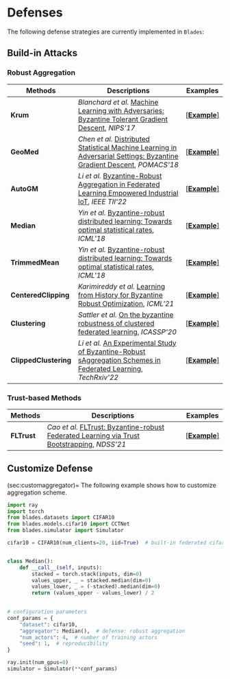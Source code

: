 
# Defenses

The following defense strategies are currently implemented in ``Blades``:
## Build-in Attacks

### Robust Aggregation

| Methods   | Descriptions                                                                                                                               | Examples                                                                                       |
| --------- | ------------------------------------------------------------------------------------------------------------------------------------------ | ---------------------------------------------------------------------------------------------- |
| **Krum**   | *Blanchard et al.* [Machine Learning with Adversaries: Byzantine Tolerant Gradient Descent](https://proceedings.neurips.cc/paper/2017/hash/f4b9ec30ad9f68f89b29639786cb62ef-Abstract.html), *NIPS'17*              | [[**Example**]](https://github.com/bladesteam/blades/blob/master/src/blades/aggregators/krum.py)   |
| **GeoMed**   | *Chen et al.* [Distributed Statistical Machine Learning in Adversarial Settings: Byzantine Gradient Descent](https://arxiv.org/abs/1705.05491), *POMACS'18*              | [[**Example**]](https://github.com/bladesteam/blades/blob/master/src/blades/aggregators/geomed.py)   |
| **AutoGM**   | *Li et al.* [Byzantine-Robust Aggregation in Federated Learning Empowered Industrial IoT](https://ieeexplore.ieee.org/abstract/document/9614992), *IEEE TII'22*              | [[**Example**]](https://github.com/bladesteam/blades/blob/master/src/blades/aggregators/autogm.py)   |
| **Median**   | *Yin et al.* [Byzantine-robust distributed learning: Towards optimal statistical rates](https://proceedings.mlr.press/v80/yin18a), *ICML'18*              | [[**Example**]](https://github.com/bladesteam/blades/blob/master/src/blades/aggregators/median.py)   |
| **TrimmedMean**   | *Yin et al.* [Byzantine-robust distributed learning: Towards optimal statistical rates](https://proceedings.mlr.press/v80/yin18a), *ICML'18*              | [[**Example**]](https://github.com/bladesteam/blades/blob/master/src/blades/aggregators/trimmedmean.py)   |
| **CenteredClipping**   | *Karimireddy et al.* [Learning from History for Byzantine Robust Optimization](http://proceedings.mlr.press/v139/karimireddy21a.html), *ICML'21*              | [[**Example**]](https://github.com/bladesteam/blades/blob/master/src/blades/aggregators/centeredclipping.py)   |
| **Clustering**   | *Sattler et al.* [On the byzantine robustness of clustered federated learning](https://ieeexplore.ieee.org/abstract/document/9054676), *ICASSP'20*              | [[**Example**]](https://github.com/bladesteam/blades/blob/master/src/blades/aggregators/clustering.py)   |
| **ClippedClustering**   | *Li et al.* [An Experimental Study of Byzantine-Robust sAggregation Schemes in Federated Learning](https://www.techrxiv.org/articles/preprint/An_Experimental_Study_of_Byzantine-Robust_Aggregation_Schemes_in_Federated_Learning/19560325), *TechRxiv'22*              | [[**Example**]](https://github.com/bladesteam/blades/blob/master/src/blades/aggregators/clippedclustering.py)   |

### Trust-based Methods

| Methods   | Descriptions                                                                                                                               | Examples                                                                                       |
| --------- | ------------------------------------------------------------------------------------------------------------------------------------------ | ---------------------------------------------------------------------------------------------- |
| **FLTrust**   | *Cao et al.* [FLTrust: Byzantine-robust Federated Learning via Trust Bootstrapping](https://arxiv.org/abs/2012.13995), *NDSS'21*              | [[**Example**]](https://github.com/bladesteam/blades/blob/master/src/blades/aggregators/fltrust.py)   |


## Customize Defense

(sec:customaggregator)=
The following example shows how to customize aggregation scheme.

```python
import ray
import torch
from blades.datasets import CIFAR10
from blades.models.cifar10 import CCTNet
from blades.simulator import Simulator

cifar10 = CIFAR10(num_clients=20, iid=True)  # built-in federated cifar10 dataset


class Median():
    def __call__(self, inputs):
        stacked = torch.stack(inputs, dim=0)
        values_upper, _ = stacked.median(dim=0)
        values_lower, _ = (-stacked).median(dim=0)
        return (values_upper - values_lower) / 2
    

# configuration parameters
conf_params = {
    "dataset": cifar10,
    "aggregator": Median(),  # defense: robust aggregation
    "num_actors": 4,  # number of training actors
    "seed": 1,  # reproducibility
}

ray.init(num_gpus=0)
simulator = Simulator(**conf_params)
```